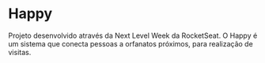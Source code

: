 # Happy
Projeto desenvolvido através da Next Level Week da RocketSeat. O Happy é um sistema que conecta pessoas a orfanatos próximos, para realização de visitas. 